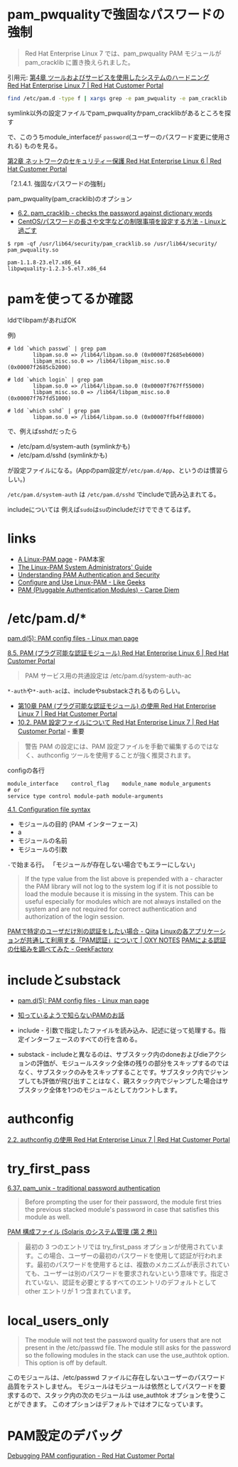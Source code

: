 
# pam_pwqualityで強固なパスワードの強制

> Red Hat Enterprise Linux 7 では、pam_pwquality PAM モジュールが pam_cracklib に置き換えられました。

引用元: [第4章 ツールおよびサービスを使用したシステムのハードニング Red Hat Enterprise Linux 7 \| Red Hat Customer Portal](https://access.redhat.com/documentation/ja-jp/red_hat_enterprise_linux/7/html/security_guide/chap-hardening_your_system_with_tools_and_services)

```sh
find /etc/pam.d -type f | xargs grep -e pam_pwquality -e pam_cracklib | fgrep :password
```
symlink以外の設定ファイルでpam_pwqualityかpam_cracklibがあるところを探す

で、このうちmodule_interfaceが
`password`(ユーザーのパスワード変更に使用される)
ものを見る。


[第2章 ネットワークのセキュリティー保護 Red Hat Enterprise Linux 6 \| Red Hat Customer Portal](https://access.redhat.com/documentation/ja-jp/red_hat_enterprise_linux/6/html/security_guide/chap-security_guide-securing_your_network#sect-Security_Guide-Password_Security-Creating_User_Passwords_Within_an_Organization)

「2.1.4.1. 強固なパスワードの強制」

pam_pwquality(pam_cracklib)のオプション

- [6\.2\. pam\_cracklib \- checks the password against dictionary words](http://www.linux-pam.org/Linux-PAM-html/sag-pam_cracklib.html)
- [CentOS/パスワードの長さや文字などの制限事項を設定する方法 \- Linuxと過ごす](https://linux.just4fun.biz/?CentOS/%E3%83%91%E3%82%B9%E3%83%AF%E3%83%BC%E3%83%89%E3%81%AE%E9%95%B7%E3%81%95%E3%82%84%E6%96%87%E5%AD%97%E3%81%AA%E3%81%A9%E3%81%AE%E5%88%B6%E9%99%90%E4%BA%8B%E9%A0%85%E3%82%92%E8%A8%AD%E5%AE%9A%E3%81%99%E3%82%8B%E6%96%B9%E6%B3%95)


```
$ rpm -qf /usr/lib64/security/pam_cracklib.so /usr/lib64/security/
pam_pwquality.so

pam-1.1.8-23.el7.x86_64
libpwquality-1.2.3-5.el7.x86_64
```

# pamを使ってるか確認

lddでlibpamがあればOK

例)
```
# ldd `which passwd` | grep pam
        libpam.so.0 => /lib64/libpam.so.0 (0x00007f2685eb6000)
        libpam_misc.so.0 => /lib64/libpam_misc.so.0 (0x00007f2685cb2000)

# ldd `which login` | grep pam
        libpam.so.0 => /lib64/libpam.so.0 (0x00007f767ff55000)
        libpam_misc.so.0 => /lib64/libpam_misc.so.0 (0x00007f767fd51000)

# ldd `which sshd` | grep pam
        libpam.so.0 => /lib64/libpam.so.0 (0x00007ffb4ffd8000)
```

で、例えばsshdだったら

- /etc/pam.d/system-auth (symlinkかも)
- /etc/pam.d/sshd (symlinkかも)

が設定ファイルになる。(Appのpam設定が`/etc/pam.d/App`、というのは慣習らしい。)

`/etc/pam.d/system-auth`
は
`/etc/pam.d/sshd`
でincludeで読み込まれてる。

includeについては
例えば`sudo`は`su`のincludeだけでできてるはず。

# links

- [A Linux\-PAM page](http://www.linux-pam.org/) - PAM本家
- [The Linux\-PAM System Administrators' Guide](http://www.linux-pam.org/Linux-PAM-html/Linux-PAM_SAG.html)
- [Understanding PAM Authentication and Security](https://www.aplawrence.com/Basics/understandingpam.html)
- [Configure and Use Linux\-PAM \- Like Geeks](https://likegeeks.com/linux-pam-easy-guide/)
- [PAM \(Pluggable Authentication Modules\) \- Carpe Diem](https://christina04.hatenablog.com/entry/pluggable-authentication-module)

# /etc/pam.d/*

[pam\.d\(5\): PAM config files \- Linux man page](https://linux.die.net/man/5/pam.d)

[8\.5\. PAM \(プラグ可能な認証モジュール\) Red Hat Enterprise Linux 6 \| Red Hat Customer Portal](https://access.redhat.com/documentation/ja-jp/red_hat_enterprise_linux/6/html/migration_planning_guide/sect-migration_guide-security_authentication-pam)

> PAM サービス用の共通設定は /etc/pam.d/system-auth-ac

`*-auth`や`*-auth-ac`は、includeやsubstackされるものらしい。


- [第10章 PAM \(プラグ可能な認証モジュール\) の使用 Red Hat Enterprise Linux 7 \| Red Hat Customer Portal](https://access.redhat.com/documentation/ja-jp/red_hat_enterprise_linux/7/html/system-level_authentication_guide/pluggable_authentication_modules)
- [10\.2\. PAM 設定ファイルについて Red Hat Enterprise Linux 7 \| Red Hat Customer Portal](https://access.redhat.com/documentation/ja-jp/red_hat_enterprise_linux/7/html/system-level_authentication_guide/pam_configuration_files) - 重要

> 警告
> PAM の設定には、PAM 設定ファイルを手動で編集するのではなく、authconfig ツールを使用することが強く推奨されます。

configの各行
```
module_interface	control_flag	module_name module_arguments
# or
service type control module-path module-arguments
```
[4\.1\. Configuration file syntax](http://www.linux-pam.org/Linux-PAM-html/sag-configuration-file.html)

- モジュールの目的 (PAM インターフェース) 
- a
- モジュールの名前
- モジュールの引数


`-`で始まる行。
「モジュールが存在しない場合でもエラーにしない」

>  If the type value from the list above is prepended with a -
character the PAM library will not log to the system log if it is not
possible to load the module because it is missing in the system. This
can be useful especially for modules which are not always installed on
the system and are not required for correct authentication and
authorization of the login session.

[PAMで特定のユーザだけ別の認証をしたい場合 \- Qiita](https://qiita.com/knqyf263/items/15b6032a1215e3603d59#pam%E3%81%AE%E8%A8%AD%E5%AE%9A)
[Linuxの各アプリケーションが共通して利用する「PAM認証」について \| OXY NOTES](https://oxynotes.com/?p=4393)
[PAMによる認証の仕組みを調べてみた \- GeekFactory](https://int128.hatenablog.com/entry/20090726/1248622071)

# includeとsubstack

- [pam\.d\(5\): PAM config files \- Linux man page](https://linux.die.net/man/5/pam.d)
- [知っているようで知らないPAMのお話](https://www.slideshare.net/serverworks/pam-53731680)

- include - 引数で指定したファイルを読み込み、記述に従って処理する。指定インターフェースのすべての行を含める。
- substack - includeと異なるのは、サブスタック内のdoneおよびdieアクションの評価が、モジュールスタック全体の残りの部分をスキップするのではなく、サブスタックのみをスキップすることです。サブスタック内でジャンプしても評価が飛び出すことはなく、親スタック内でジャンプした場合はサブスタック全体を1つのモジュールとしてカウントします。

# authconfig

[2\.2\. authconfig の使用 Red Hat Enterprise Linux 7 \| Red Hat Customer Portal](https://access.redhat.com/documentation/ja-jp/red_hat_enterprise_linux/7/html/system-level_authentication_guide/authconfig-install)


# try_first_pass

[6\.37\. pam\_unix \- traditional password authentication](http://www.linux-pam.org/Linux-PAM-html/sag-pam_unix.html)

> Before prompting the user for their password, the module first tries the previous stacked module's password in case that satisfies this module as well.

[PAM 構成ファイル \(Solaris のシステム管理 \(第 2 巻\)\)](https://docs.oracle.com/cd/E19455-01/806-2718/refer-4/index.html)

> 最初の 3 つのエントリでは try_first_pass オプションが使用されています。この場合、ユーザーの最初のパスワードを使用して認証が行われます。最初のパスワードを使用するとは、複数のメカニズムが表示されていても、ユーザーは別のパスワードを要求されないという意味です。指定されていない、認証を必要とするすべてのエントリのデフォルトとして other エントリが 1 つ含まれています。


# local_users_only

> The module will not test the password quality for users that are not present in the /etc/passwd  file.  The  module
still  asks  for the password so the following modules in the stack can use the use_authtok option.  This option is
off by default.

このモジュールは、/etc/passwd ファイルに存在しないユーザーのパスワード品質をテストしません。 
モジュールはモジュールは依然としてパスワードを要求するので、スタック内の次のモジュールは use_authtok オプションを使うことができます。 
このオプションはデフォルトではオフになっています。

# PAM設定のデバッグ

[Debugging PAM configuration \- Red Hat Customer Portal](https://access.redhat.com/articles/1314883)

